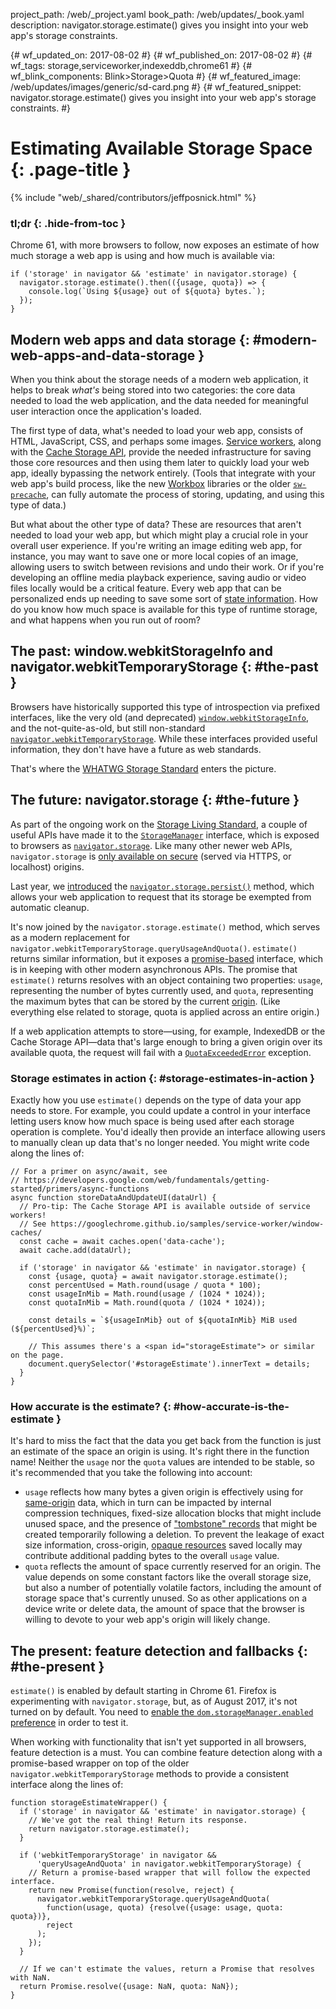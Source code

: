 project_path: /web/_project.yaml book_path: /web/updates/_book.yaml description: navigator.storage.estimate() gives you insight into your web app's storage constraints.

{# wf_updated_on: 2017-08-02 #} {# wf_published_on: 2017-08-02 #} {# wf_tags: storage,serviceworker,indexeddb,chrome61 #} {# wf_blink_components: Blink>Storage>Quota #} {# wf_featured_image: /web/updates/images/generic/sd-card.png #} {# wf_featured_snippet: navigator.storage.estimate() gives you insight into your web app's storage constraints. #}

# Estimating Available Storage Space {: .page-title }

{% include "web/_shared/contributors/jeffposnick.html" %}

### tl;dr {: .hide-from-toc }

Chrome 61, with more browsers to follow, now exposes an estimate of how much storage a web app is using and how much is available via:

    if ('storage' in navigator && 'estimate' in navigator.storage) {
      navigator.storage.estimate().then(({usage, quota}) => {
        console.log(`Using ${usage} out of ${quota} bytes.`);
      });
    }
    

## Modern web apps and data storage {: #modern-web-apps-and-data-storage }

When you think about the storage needs of a modern web application, it helps to break *what's* being stored into two categories: the core data needed to load the web application, and the data needed for meaningful user interaction once the application's loaded.

The first type of data, what's needed to load your web app, consists of HTML, JavaScript, CSS, and perhaps some images. [Service workers](/web/fundamentals/getting-started/primers/service-workers), along with the [Cache Storage API](https://developer.mozilla.org/en-US/docs/Web/API/Cache), provide the needed infrastructure for saving those core resources and then using them later to quickly load your web app, ideally bypassing the network entirely. (Tools that integrate with your web app's build process, like the new [Workbox](https://workboxjs.org/) libraries or the older
<code><a href="/web/updates/2015/02/offline-first-with-sw-precache">sw-precache</a></code>, can fully automate the process of storing, updating, and using this type of data.)

But what about the other type of data? These are resources that aren't needed to load your web app, but which might play a crucial role in your overall user experience. If you're writing an image editing web app, for instance, you may want to save one or more local copies of an image, allowing users to switch between revisions and undo their work. Or if you're developing an offline media playback experience, saving audio or video files locally would be a critical feature. Every web app that can be personalized ends up needing to save some sort of [state information](/web/fundamentals/instant-and-offline/web-storage/indexeddb-best-practices). How do you know how much space is available for this type of runtime storage, and what happens when you run out of room?

## The past: window.webkitStorageInfo and navigator.webkitTemporaryStorage {: #the-past }

Browsers have historically supported this type of introspection via prefixed interfaces, like the very old (and deprecated)
<code><a href="https://github.com/Modernizr/Modernizr/issues/866">window.webkitStorageInfo</a></code>, and the not-quite-as-old, but still non-standard [`navigator.webkitTemporaryStorage`](https://developer.chrome.com/apps/offline_storage#query). While these interfaces provided useful information, they don't have have a future as web standards.

That's where the [WHATWG Storage Standard](https://github.com/whatwg/storage) enters the picture.

## The future: navigator.storage {: #the-future }

As part of the ongoing work on the [Storage Living Standard](https://storage.spec.whatwg.org/), a couple of useful APIs have made it to the
<code><a href="https://storage.spec.whatwg.org/#storagemanager">StorageManager</a></code>
interface, which is exposed to browsers as
<code><a href="https://storage.spec.whatwg.org/#navigatorstorage">navigator.storage</a></code>. Like many other newer web APIs, `navigator.storage` is [only available on secure](https://www.chromium.org/Home/chromium-security/prefer-secure-origins-for-powerful-new-features) (served via HTTPS, or localhost) origins.

Last year, we [introduced](/web/updates/2016/06/persistent-storage) the
<code><a href="https://storage.spec.whatwg.org/#persistence">navigator.storage.persist()</a></code>
method, which allows your web application to request that its storage be exempted from automatic cleanup.

It's now joined by the `navigator.storage.estimate()` method, which serves as a modern replacement for `navigator.webkitTemporaryStorage.queryUsageAndQuota()`. `estimate()` returns similar information, but it exposes a [promise-based](/web/fundamentals/getting-started/primers/promises) interface, which is in keeping with other modern asynchronous APIs. The promise that `estimate()` returns resolves with an object containing two properties: `usage`, representing the number of bytes currently used, and `quota`, representing the maximum bytes that can be stored by the current [origin](https://developer.mozilla.org/en-US/docs/Web/HTTP/Headers/Origin). (Like everything else related to storage, quota is applied across an entire origin.)

If a web application attempts to store—using, for example, IndexedDB or the Cache Storage API—data that's large enough to bring a given origin over its available quota, the request will fail with a
<code><a href="https://developer.mozilla.org/en-US/docs/Web/API/DOMException#exception-QuotaExceededError">QuotaExceededError</a></code>
exception.

### Storage estimates in action {: #storage-estimates-in-action }

Exactly how you use `estimate()` depends on the type of data your app needs to store. For example, you could update a control in your interface letting users know how much space is being used after each storage operation is complete. You'd ideally then provide an interface allowing users to manually clean up data that's no longer needed. You might write code along the lines of:

    // For a primer on async/await, see
    // https://developers.google.com/web/fundamentals/getting-started/primers/async-functions
    async function storeDataAndUpdateUI(dataUrl) {
      // Pro-tip: The Cache Storage API is available outside of service workers!
      // See https://googlechrome.github.io/samples/service-worker/window-caches/
      const cache = await caches.open('data-cache');
      await cache.add(dataUrl);
    
      if ('storage' in navigator && 'estimate' in navigator.storage) {
        const {usage, quota} = await navigator.storage.estimate();
        const percentUsed = Math.round(usage / quota * 100);
        const usageInMib = Math.round(usage / (1024 * 1024));
        const quotaInMib = Math.round(quota / (1024 * 1024));
    
        const details = `${usageInMib} out of ${quotaInMib} MiB used (${percentUsed}%)`;
    
        // This assumes there's a <span id="storageEstimate"> or similar on the page.
        document.querySelector('#storageEstimate').innerText = details;
      }
    }
    

### How accurate is the estimate? {: #how-accurate-is-the-estimate }

It's hard to miss the fact that the data you get back from the function is just an estimate of the space an origin is using. It's right there in the function name! Neither the `usage` nor the `quota` values are intended to be stable, so it's recommended that you take the following into account:

* `usage` reflects how many bytes a given origin is effectively using for [same-origin](https://developer.mozilla.org/en-US/docs/Web/Security/Same-origin_policy) data, which in turn can be impacted by internal compression techniques, fixed-size allocation blocks that might include unused space, and the presence of ["tombstone" records](https://en.wikipedia.org/wiki/Tombstone_(data_store)) that might be created temporarily following a deletion. To prevent the leakage of exact size information, cross-origin, [opaque resources](https://stackoverflow.com/questions/39109789/what-limitations-apply-to-opaque-responses/39109790#39109790) saved locally may contribute additional padding bytes to the overall `usage` value.
* `quota` reflects the amount of space currently reserved for an origin. The value depends on some constant factors like the overall storage size, but also a number of potentially volatile factors, including the amount of storage space that's currently unused. So as other applications on a device write or delete data, the amount of space that the browser is willing to devote to your web app's origin will likely change.

## The present: feature detection and fallbacks {: #the-present }

`estimate()` is enabled by default starting in Chrome 61. Firefox is experimenting with `navigator.storage`, but, as of August 2017, it's not turned on by default. You need to [enable the `dom.storageManager.enabled` preference](https://developer.mozilla.org/en-US/docs/Web/API/NavigatorStorage/storage#Browser_compatibility) in order to test it.

When working with functionality that isn't yet supported in all browsers, feature detection is a must. You can combine feature detection along with a promise-based wrapper on top of the older `navigator.webkitTemporaryStorage` methods to provide a consistent interface along the lines of:

    function storageEstimateWrapper() {
      if ('storage' in navigator && 'estimate' in navigator.storage) {
        // We've got the real thing! Return its response.
        return navigator.storage.estimate();
      }
    
      if ('webkitTemporaryStorage' in navigator &&
          'queryUsageAndQuota' in navigator.webkitTemporaryStorage) {
        // Return a promise-based wrapper that will follow the expected interface.
        return new Promise(function(resolve, reject) {
          navigator.webkitTemporaryStorage.queryUsageAndQuota(
            function(usage, quota) {resolve({usage: usage, quota: quota})},
            reject
          );
        });
      }
    
      // If we can't estimate the values, return a Promise that resolves with NaN.
      return Promise.resolve({usage: NaN, quota: NaN});
    }